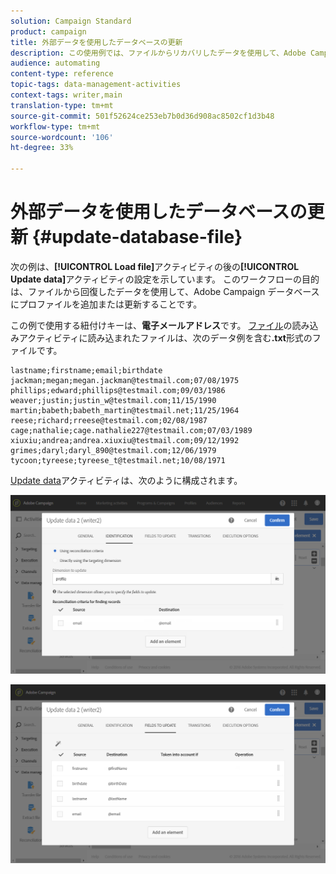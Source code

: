 ```yaml
---
solution: Campaign Standard
product: campaign
title: 外部データを使用したデータベースの更新
description: この使用例では、ファイルからリカバリしたデータを使用して、Adobe Campaignデータベースにプロファイルを追加または更新する方法を示します。
audience: automating
content-type: reference
topic-tags: data-management-activities
context-tags: writer,main
translation-type: tm+mt
source-git-commit: 501f52624ce253eb7b0d36d908ac8502cf1d3b48
workflow-type: tm+mt
source-wordcount: '106'
ht-degree: 33%

---
```



# 外部データを使用したデータベースの更新 {#update-database-file}

次の例は、**[!UICONTROL Load file]**&#x200B;アクティビティの後の&#x200B;**[!UICONTROL Update data]**&#x200B;アクティビティの設定を示しています。 このワークフローの目的は、ファイルから回復したデータを使用して、Adobe Campaign データベースにプロファイルを追加または更新することです。

この例で使用する紐付けキーは、**電子メールアドレス**&#x200B;です。 [ファイル](../../automating/using/load-file.md)の読み込みアクティビティに読み込まれたファイルは、次のデータ例を含む&#x200B;**.txt**&#x200B;形式のファイルです。

```
lastname;firstname;email;birthdate
jackman;megan;megan.jackman@testmail.com;07/08/1975
phillips;edward;phillips@testmail.com;09/03/1986
weaver;justin;justin_w@testmail.com;11/15/1990
martin;babeth;babeth_martin@testmail.net;11/25/1964
reese;richard;rreese@testmail.com;02/08/1987
cage;nathalie;cage.nathalie227@testmail.com;07/03/1989
xiuxiu;andrea;andrea.xiuxiu@testmail.com;09/12/1992
grimes;daryl;daryl_890@testmail.com;12/06/1979
tycoon;tyreese;tyreese_t@testmail.net;10/08/1971
```

[Update data](../../automating/using/update-data.md)アクティビティは、次のように構成されます。

![](assets/deduplication_example2_writer1.png)

![](assets/deduplication_example2_writer2.png)
